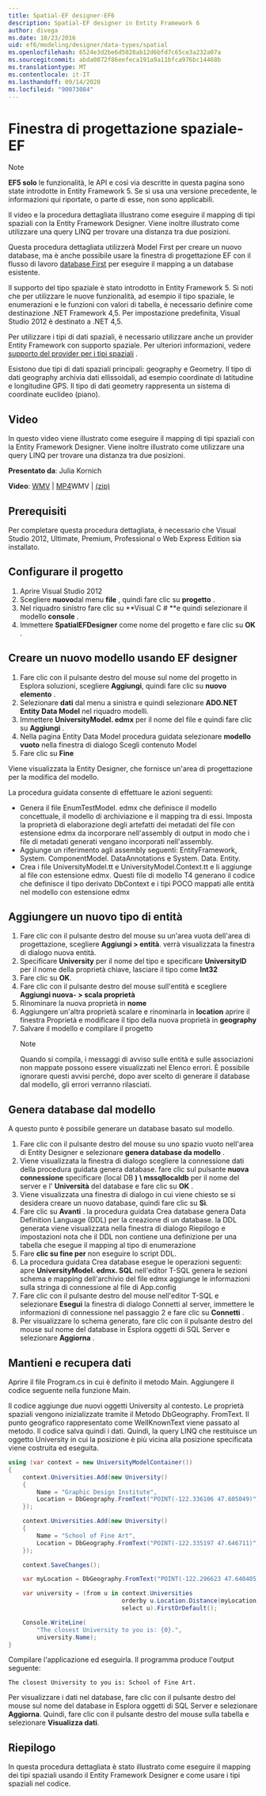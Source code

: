 ```yaml
---
title: Spatial-EF designer-EF6
description: Spatial-EF designer in Entity Framework 6
author: divega
ms.date: 10/23/2016
uid: ef6/modeling/designer/data-types/spatial
ms.openlocfilehash: 6524e3d2be6d5028ab12d6bfd7c65ce3a232a07a
ms.sourcegitcommit: abda0872f86eefeca191a9a11bfca976bc14468b
ms.translationtype: MT
ms.contentlocale: it-IT
ms.lasthandoff: 09/14/2020
ms.locfileid: "90073084"
---
```

# <a name="spatial---ef-designer"></a>Finestra di progettazione spaziale-EF
> [!NOTE]
> **EF5 solo** le funzionalità, le API e così via descritte in questa pagina sono state introdotte in Entity Framework 5. Se si usa una versione precedente, le informazioni qui riportate, o parte di esse, non sono applicabili.

Il video e la procedura dettagliata illustrano come eseguire il mapping di tipi spaziali con la Entity Framework Designer. Viene inoltre illustrato come utilizzare una query LINQ per trovare una distanza tra due posizioni.

Questa procedura dettagliata utilizzerà Model First per creare un nuovo database, ma è anche possibile usare la finestra di progettazione EF con il flusso di lavoro [database First](xref:ef6/modeling/designer/workflows/database-first) per eseguire il mapping a un database esistente.

Il supporto del tipo spaziale è stato introdotto in Entity Framework 5. Si noti che per utilizzare le nuove funzionalità, ad esempio il tipo spaziale, le enumerazioni e le funzioni con valori di tabella, è necessario definire come destinazione .NET Framework 4,5. Per impostazione predefinita, Visual Studio 2012 è destinato a .NET 4,5.

Per utilizzare i tipi di dati spaziali, è necessario utilizzare anche un provider Entity Framework con supporto spaziale. Per ulteriori informazioni, vedere [supporto del provider per i tipi spaziali](xref:ef6/fundamentals/providers/spatial-support) .

Esistono due tipi di dati spaziali principali: geography e Geometry. Il tipo di dati geography archivia dati ellissoidali, ad esempio coordinate di latitudine e longitudine GPS. Il tipo di dati geometry rappresenta un sistema di coordinate euclideo (piano).

## <a name="watch-the-video"></a>Video
In questo video viene illustrato come eseguire il mapping di tipi spaziali con la Entity Framework Designer. Viene inoltre illustrato come utilizzare una query LINQ per trovare una distanza tra due posizioni.

**Presentato da**: Julia Kornich

**Video**: [WMV](https://download.microsoft.com/download/E/C/9/EC9E6547-8983-4C1F-A919-D33210E4B213/HDI-ITPro-MSDN-winvideo-spatialwithdesigner.wmv)  |  [MP4](https://download.microsoft.com/download/E/C/9/EC9E6547-8983-4C1F-A919-D33210E4B213/HDI-ITPro-MSDN-mp4video-spatialwithdesigner.m4v)WMV  |  [(zip)](https://download.microsoft.com/download/E/C/9/EC9E6547-8983-4C1F-A919-D33210E4B213/HDI-ITPro-MSDN-winvideo-spatialwithdesigner.zip)

## <a name="pre-requisites"></a>Prerequisiti

Per completare questa procedura dettagliata, è necessario che Visual Studio 2012, Ultimate, Premium, Professional o Web Express Edition sia installato.

## <a name="set-up-the-project"></a>Configurare il progetto

1.  Aprire Visual Studio 2012
2.  Scegliere **nuovo**dal menu **file** , quindi fare clic su **progetto** .
3.  Nel riquadro sinistro fare clic su **Visual C \# **e quindi selezionare il modello **console** .
4.  Immettere **SpatialEFDesigner** come nome del progetto e fare clic su **OK** .

## <a name="create-a-new-model-using-the-ef-designer"></a>Creare un nuovo modello usando EF designer

1.  Fare clic con il pulsante destro del mouse sul nome del progetto in Esplora soluzioni, scegliere **Aggiungi**, quindi fare clic su **nuovo elemento** .
2.  Selezionare **dati** dal menu a sinistra e quindi selezionare **ADO.NET Entity Data Model** nel riquadro modelli.
3.  Immettere **UniversityModel. edmx** per il nome del file e quindi fare clic su **Aggiungi** .
4.  Nella pagina Entity Data Model procedura guidata selezionare **modello vuoto** nella finestra di dialogo Scegli contenuto Model
5.  Fare clic su **Fine**

Viene visualizzata la Entity Designer, che fornisce un'area di progettazione per la modifica del modello.

La procedura guidata consente di effettuare le azioni seguenti:

-   Genera il file EnumTestModel. edmx che definisce il modello concettuale, il modello di archiviazione e il mapping tra di essi. Imposta la proprietà di elaborazione degli artefatti dei metadati del file con estensione edmx da incorporare nell'assembly di output in modo che i file di metadati generati vengano incorporati nell'assembly.
-   Aggiunge un riferimento agli assembly seguenti: EntityFramework, System. ComponentModel. DataAnnotations e System. Data. Entity.
-   Crea i file UniversityModel.tt e UniversityModel.Context.tt e li aggiunge al file con estensione edmx. Questi file di modello T4 generano il codice che definisce il tipo derivato DbContext e i tipi POCO mappati alle entità nel modello con estensione edmx

## <a name="add-a-new-entity-type"></a>Aggiungere un nuovo tipo di entità

1.  Fare clic con il pulsante destro del mouse su un'area vuota dell'area di progettazione, scegliere **Aggiungi &gt; entità**. verrà visualizzata la finestra di dialogo nuova entità.
2.  Specificare **University** per il nome del tipo e specificare **UniversityID** per il nome della proprietà chiave, lasciare il tipo come **Int32**
3.  Fare clic su **OK**.
4.  Fare clic con il pulsante destro del mouse sull'entità e scegliere **Aggiungi nuova- &gt; scala proprietà**
5.  Rinominare la nuova proprietà in **nome**
6.  Aggiungere un'altra proprietà scalare e rinominarla in **location** aprire il finestra Proprietà e modificare il tipo della nuova proprietà in **geography**
7.  Salvare il modello e compilare il progetto
    > [!NOTE]
    > Quando si compila, i messaggi di avviso sulle entità e sulle associazioni non mappate possono essere visualizzati nel Elenco errori. È possibile ignorare questi avvisi perché, dopo aver scelto di generare il database dal modello, gli errori verranno rilasciati.

## <a name="generate-database-from-model"></a>Genera database dal modello

A questo punto è possibile generare un database basato sul modello.

1.  Fare clic con il pulsante destro del mouse su uno spazio vuoto nell'area di Entity Designer e selezionare **genera database da modello** .
2.  Viene visualizzata la finestra di dialogo scegliere la connessione dati della procedura guidata genera database. fare clic sul pulsante **nuova connessione** specificare (local DB **) \\ mssqllocaldb** per il nome del server e l' **Università** del database e fare clic su **OK** .
3.  Viene visualizzata una finestra di dialogo in cui viene chiesto se si desidera creare un nuovo database, quindi fare clic su **Sì**.
4.  Fare clic su **Avanti** . la procedura guidata Crea database genera Data Definition Language (DDL) per la creazione di un database. la DDL generata viene visualizzata nella finestra di dialogo Riepilogo e impostazioni nota che il DDL non contiene una definizione per una tabella che esegue il mapping al tipo di enumerazione
5.  Fare **clic su fine per** non eseguire lo script DDL.
6.  La procedura guidata Crea database esegue le operazioni seguenti: apre **UniversityModel. edmx. SQL** nell'editor T-SQL genera le sezioni schema e mapping dell'archivio del file edmx aggiunge le informazioni sulla stringa di connessione al file di App.config
7.  Fare clic con il pulsante destro del mouse nell'editor T-SQL e selezionare **Esegui** la finestra di dialogo Connetti al server, immettere le informazioni di connessione nel passaggio 2 e fare clic su **Connetti** .
8.  Per visualizzare lo schema generato, fare clic con il pulsante destro del mouse sul nome del database in Esplora oggetti di SQL Server e selezionare **Aggiorna** .

## <a name="persist-and-retrieve-data"></a>Mantieni e recupera dati

Aprire il file Program.cs in cui è definito il metodo Main. Aggiungere il codice seguente nella funzione Main.

Il codice aggiunge due nuovi oggetti University al contesto. Le proprietà spaziali vengono inizializzate tramite il Metodo DbGeography. FromText. Il punto geografico rappresentato come WellKnownText viene passato al metodo. Il codice salva quindi i dati. Quindi, la query LINQ che restituisce un oggetto University in cui la posizione è più vicina alla posizione specificata viene costruita ed eseguita.

``` csharp
using (var context = new UniversityModelContainer())
{
    context.Universities.Add(new University()
    {
        Name = "Graphic Design Institute",
        Location = DbGeography.FromText("POINT(-122.336106 47.605049)"),
    });

    context.Universities.Add(new University()
    {
        Name = "School of Fine Art",
        Location = DbGeography.FromText("POINT(-122.335197 47.646711)"),
    });

    context.SaveChanges();

    var myLocation = DbGeography.FromText("POINT(-122.296623 47.640405)");

    var university = (from u in context.Universities
                                orderby u.Location.Distance(myLocation)
                                select u).FirstOrDefault();

    Console.WriteLine(
        "The closest University to you is: {0}.",
        university.Name);
}
```

Compilare l'applicazione ed eseguirla. Il programma produce l'output seguente:

```console
The closest University to you is: School of Fine Art.
```

Per visualizzare i dati nel database, fare clic con il pulsante destro del mouse sul nome del database in Esplora oggetti di SQL Server e selezionare **Aggiorna**. Quindi, fare clic con il pulsante destro del mouse sulla tabella e selezionare **Visualizza dati**.

## <a name="summary"></a>Riepilogo

In questa procedura dettagliata è stato illustrato come eseguire il mapping dei tipi spaziali usando il Entity Framework Designer e come usare i tipi spaziali nel codice. 
